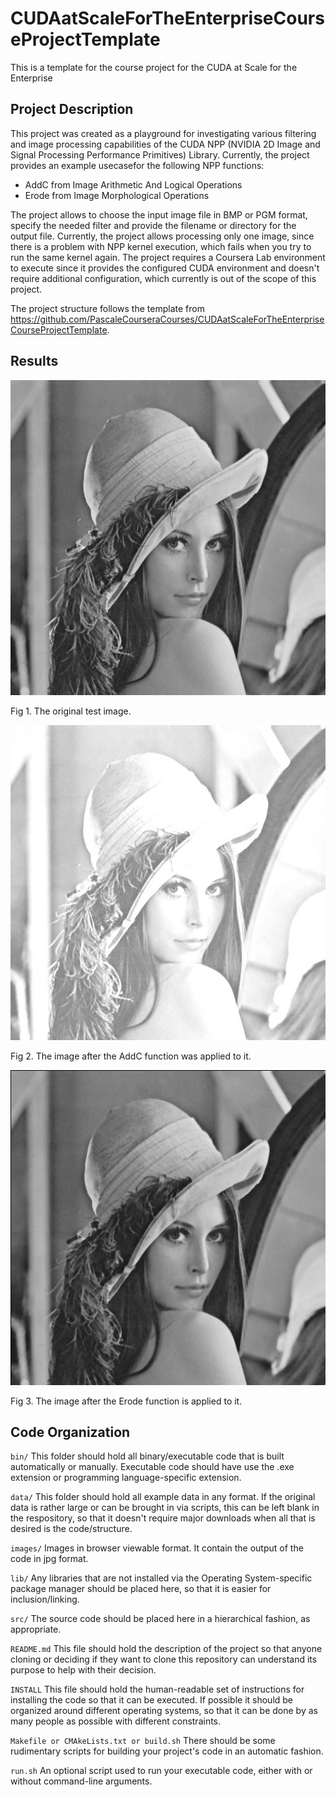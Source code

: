 # CUDAatScaleForTheEnterpriseCourseProjectTemplate
This is a template for the course project for the CUDA at Scale for the Enterprise

## Project Description

This project was created as a playground for investigating various filtering and image processing capabilities of the CUDA NPP (NVIDIA 2D Image and Signal Processing Performance Primitives) Library. Currently, the project provides an example usecasefor the following NPP functions:

- AddC from Image Arithmetic And Logical Operations
- Erode from Image Morphological Operations

The project allows to choose the input image file in BMP or PGM format, specify the needed filter and provide the filename or directory for the output file. Currently, the project allows processing only one image, since there is a problem with NPP kernel execution, which fails when you try to run the same kernel again. The project requires a Coursera Lab environment to execute since it provides the configured CUDA environment and doesn't require additional configuration, which currently is out of the scope of this project.

The project structure follows the template from https://github.com/PascaleCourseraCourses/CUDAatScaleForTheEnterpriseCourseProjectTemplate.

## Results

![Original image](https://github.com/Lehohel/CUDAatScaleForTheEnterprise/blob/main/images/Lena.jpg)

Fig 1. The original test image.

![Image after add function](https://github.com/Lehohel/CUDAatScaleForTheEnterprise/blob/main/images/Lena_add.jpg)

Fig 2. The image after the AddC function was applied to it.

![Eroded imgage](https://github.com/Lehohel/CUDAatScaleForTheEnterprise/blob/main/images/Lena_erode.jpg)

Fig 3. The image after the Erode function is applied to it.

## Code Organization

```bin/```
This folder should hold all binary/executable code that is built automatically or manually. Executable code should have use the .exe extension or programming language-specific extension.

```data/```
This folder should hold all example data in any format. If the original data is rather large or can be brought in via scripts, this can be left blank in the respository, so that it doesn't require major downloads when all that is desired is the code/structure.

```images/```
Images in browser viewable format. It contain the output of the code in jpg format.

```lib/```
Any libraries that are not installed via the Operating System-specific package manager should be placed here, so that it is easier for inclusion/linking.

```src/```
The source code should be placed here in a hierarchical fashion, as appropriate.

```README.md```
This file should hold the description of the project so that anyone cloning or deciding if they want to clone this repository can understand its purpose to help with their decision.

```INSTALL```
This file should hold the human-readable set of instructions for installing the code so that it can be executed. If possible it should be organized around different operating systems, so that it can be done by as many people as possible with different constraints.

```Makefile or CMAkeLists.txt or build.sh```
There should be some rudimentary scripts for building your project's code in an automatic fashion.

```run.sh```
An optional script used to run your executable code, either with or without command-line arguments.
